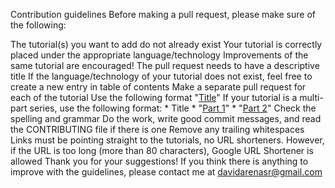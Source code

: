 Contribution guidelines
Before making a pull request, please make sure of the following:

The tutorial(s) you want to add do not already exist
Your tutorial is correctly placed under the appropriate language/technology
Improvements of the same tutorial are encouraged!
The pull request needs to have a descriptive title
If the language/technology of your tutorial does not exist, feel free to create a new entry in table of contents
Make a separate pull request for each of the tutorial
Use the following format 
"[Title](link_to_tutorial)"
If your tutorial is a multi-part series, use the following format:
    * Title
        * "[Part 1](link_to_part_1)"
        * "[Part 2](link_to_part_2)"
Check the spelling and grammar
Do the work, write good commit messages, and read the CONTRIBUTING file if there is one
Remove any trailing whitespaces
Links must be pointing straight to the tutorials, no URL shorteners. However, if the URL is too long (more than 80 characters), Google URL Shortener is allowed
Thank you for your suggestions! If you think there is anything to improve with the guidelines, please contact me at davidarenasr@gmail.com
